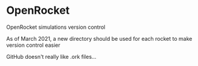 # OpenRocket
OpenRocket simulations version control

As of March 2021, a new directory should be used for each rocket to make version control easier

GitHub doesn't really like .ork files...
